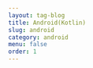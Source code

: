 ```yaml
---
layout: tag-blog
title: Android(Kotlin)
slug: android
category: android
menu: false
order: 1
---
```


